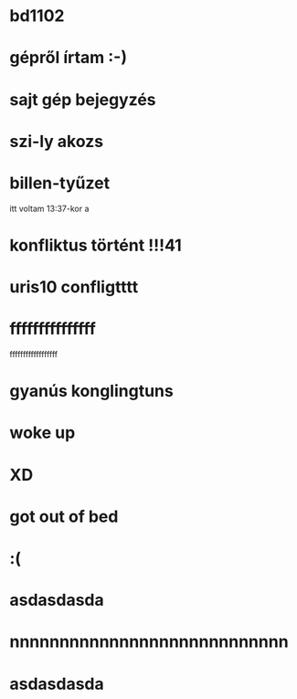 # bd1102
# gépről írtam :-)
# sajt gép bejegyzés
# szi-ly akozs
# billen-tyűzet
itt voltam 13:37-kor
a
# konfliktus történt !!!41
# uris10 confligtttt
# fffffffffffffff
ffffffffffffffffff
# gyanús konglingtuns
# woke up
# XD
# got out of bed
# :(

# asdasdasda
# nnnnnnnnnnnnnnnnnnnnnnnnnnnn
# asdasdasda
